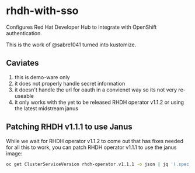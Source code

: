 # rhdh-with-sso

Configures Red Hat Developer Hub to integrate with OpenShift authentication.

This is the work of @sabre1041 turned into kustomize.

## Caviates

1. this is demo-ware only
2. it does not properly handle secret information
3. it doesn't handle the url for oauth in a convienet way so its not very re-useable
4. it only works with the yet to be released RHDH operator v1.1.2 or using the latest midstream janus

## Patching RHDH v1.1.1 to use Janus
While we wait for RHDH operator v1.1.2 to come out that has fixes needed for all this to work, you can patch RHDH operator v1.1.1 to use the janus image:

```sh
oc get ClusterServiceVersion rhdh-operator.v1.1.1 -o json | jq '(.spec.install.spec.deployments[] | select(.name == "rhdh-operator").spec.template.spec.containers[] | select(.name == "manager")).image = "quay.io/janus-idp/operator:latest"' | oc apply -f -
```

